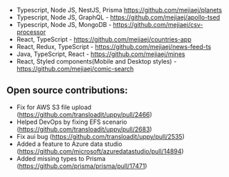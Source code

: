 
- Typescript, Node JS, NestJS, Prisma https://github.com/mejiaej/planets
- Typescript, Node JS, GraphQL - https://github.com/mejiaej/apollo-tsed
- Typescript, Node JS, MongoDB - https://github.com/mejiaej/csv-processor
- React, TypeScript - https://github.com/mejiaej/countries-app
- React, Redux, TypeScript - https://github.com/mejiaej/news-feed-ts
- Java, TypeScript, React - https://github.com/mejiaej/mines
- React, Styled components(Mobile and Desktop styles) - https://github.com/mejiaej/comic-search

## Open source contributions:
- Fix for AWS S3 file upload (https://github.com/transloadit/uppy/pull/2466)
- Helped DevOps by fixing EFS scenario (https://github.com/transloadit/uppy/pull/2683)
- Fix aui bug (https://github.com/transloadit/uppy/pull/2535)
- Added a feature to Azure data studio (https://github.com/microsoft/azuredatastudio/pull/14894)
- Added missing types to Prisma (https://github.com/prisma/prisma/pull/17471)

<!--
**mejiaej/mejiaej** is a ✨ _special_ ✨ repository because its `README.md` (this file) appears on your GitHub profile.

Here are some ideas to get you started:

- 🔭 I’m currently working on ...
- 🌱 I’m currently learning ...
- 👯 I’m looking to collaborate on ...
- 🤔 I’m looking for help with ...
- 💬 Ask me about ...
- 📫 How to reach me: ...
- 😄 Pronouns: ...
- ⚡ Fun fact: ...
-->
